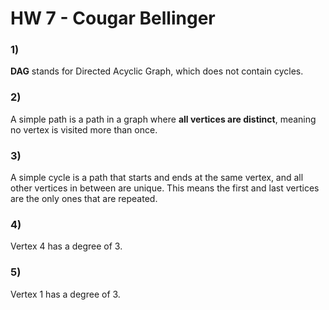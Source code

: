 # HW 7 - Cougar Bellinger

### 1)
**DAG** stands for Directed Acyclic Graph, which does not contain cycles.

### 2)
A simple path is a path in a graph where **all vertices are distinct**, meaning no vertex is visited more than once.

### 3)
 A simple cycle is a path that starts and ends at the same vertex, and all other vertices in between are unique. This means the first and last vertices are the only ones that are repeated.

### 4)
Vertex 4 has a degree of 3.

### 5)
Vertex 1 has a degree of 3.